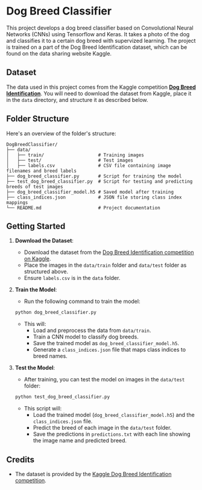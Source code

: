 # Dog Breed Classifier

This project develops a dog breed classifier based on Convolutional Neural Networks (CNNs) using Tensorflow and Keras. It takes a photo of the dog and classifies it to a certain dog breed with supervized learning. The project is trained on a part of the Dog Breed Identification dataset, which can be found on the data sharing website Kaggle.

## Dataset

The data used in this project comes from the Kaggle competition **[Dog Breed Identification](https://www.kaggle.com/competitions/dog-breed-identification/data)**. You will need to download the dataset from Kaggle, place it in the `data` directory, and structure it as described below.

## Folder Structure

Here's an overview of the folder's structure:

```
DogBreedClassifier/
├── data/
│   ├── train/                    # Training images
│   ├── test/                     # Test images
│   ├── labels.csv                # CSV file containing image filenames and breed labels
├── dog_breed_classifier.py       # Script for training the model
├── test_dog_breed_classifier.py  # Script for testing and predicting breeds of test images
├── dog_breed_classifier_model.h5 # Saved model after training
├── class_indices.json            # JSON file storing class index mappings
└── README.md                     # Project documentation
```


## Getting Started

1. **Download the Dataset**:
   - Download the dataset from the [Dog Breed Identification competition on Kaggle](https://www.kaggle.com/competitions/dog-breed-identification/data).
   - Place the images in the `data/train` folder and `data/test` folder as structured above.
   - Ensure `labels.csv` is in the `data` folder.

2. **Train the Model**:
   - Run the following command to train the model:
   ```bash
   python dog_breed_classifier.py
   ```
   - This will:
     - Load and preprocess the data from `data/train`.
     - Train a CNN model to classify dog breeds.
     - Save the trained model as `dog_breed_classifier_model.h5`.
     - Generate a `class_indices.json` file that maps class indices to breed names.

3. **Test the Model**:
   - After training, you can test the model on images in the `data/test` folder:
   ```bash
   python test_dog_breed_classifier.py
   ```
   - This script will:
     - Load the trained model (`dog_breed_classifier_model.h5`) and the `class_indices.json` file.
     - Predict the breed of each image in the `data/test` folder.
     - Save the predictions in `predictions.txt` with each line showing the image name and predicted breed.

    


## Credits

- The dataset is provided by the [Kaggle Dog Breed Identification competition](https://www.kaggle.com/competitions/dog-breed-identification/data).
